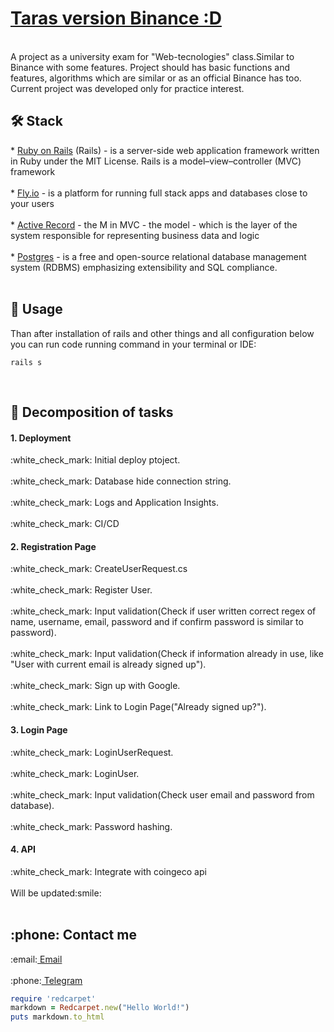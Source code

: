 <h1>
  <a href="https://taras-rails-app.fly.dev/">Taras version Binance :D</a> 
</h1>

<br>
A project as a university exam for "Web-tecnologies" class.Similar to Binance with some features. Project should has basic functions and features, algorithms which are similar or as an official Binance has too. Current project was developed only for practice interest.


<h2>🛠️ Stack</h2>
  *   <a href="https://guides.rubyonrails.org/">Ruby on Rails</a> (Rails) - is a server-side web application framework written in Ruby under the MIT License. Rails is a model–view–controller (MVC) framework
<br>
<br>
  *   <a href="https://fly.io/">Fly.io</a> - is a platform for running full stack apps and databases close to your users
<br>
<br>
  *   <a href="https://guides.rubyonrails.org/active_record_basics.html">Active Record</a> - the M in MVC - the model - which is the layer of the system responsible for representing business data and logic
<br>
<br>
  *   <a href="https://www.postgresql.org/">Postgres</a> - is a free and open-source relational database management system (RDBMS) emphasizing extensibility and SQL compliance.
<br>
<br>


<h2>🚀 Usage</h2>
Than after installation of rails and other things and all configuration below you can run code running command in your terminal or IDE:
<br>

````
rails s
````

<br>
<h2>📝 Decomposition of tasks</h2>
<h4>1. Deployment</h4>
:white_check_mark: Initial deploy ptoject.
<br>
<br>
:white_check_mark: Database hide connection string.
<br>
<br>
:white_check_mark: Logs and Application Insights.
<br>
<br>
:white_check_mark: CI/CD
<br>
<h4>2. Registration Page</h4>
:white_check_mark: CreateUserRequest.cs
<br>
<br>
:white_check_mark: Register User.
<br>
<br>
:white_check_mark: Input validation(Check if user written correct regex of name, username, email, password and if confirm password is similar to password).
<br>
<br>
:white_check_mark: Input validation(Check if information already in use, like "User with current email is already signed up").
<br>
<br>
:white_check_mark: Sign up with Google.
<br>
<br>
:white_check_mark: Link to Login Page("Already signed up?").

<br>
<h4>3. Login Page</h4>
:white_check_mark: LoginUserRequest.
<br>
<br>
:white_check_mark: LoginUser.
<br>
<br>
:white_check_mark: Input validation(Check user email and password from database).
<br>
<br>
:white_check_mark: Password hashing.
<br>
<h4>4. API</h4>
:white_check_mark: Integrate with coingeco api
<br>

<br>
Will be updated:smile:
<br>
<br>
<h2>:phone: Contact me</h2>
:email:<a href="mailto:relaxsonik@gmail.com"> Email</a>
<br>
<br>
:phone:<a href="https://t.me/TarasUK1 "> Telegram</a>

```ruby
require 'redcarpet'
markdown = Redcarpet.new("Hello World!")
puts markdown.to_html
```

